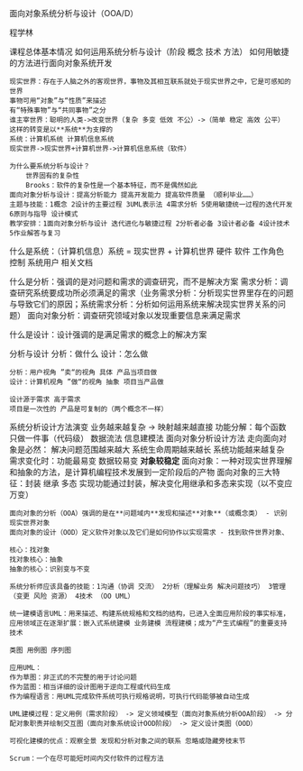 面向对象系统分析与设计（OOA/D）

程学林

课程总体基本情况
如何运用系统分析与设计（阶段 概念 技术 方法）
如何用敏捷的方法进行面向对象系统开发

    现实世界：存在于人脑之外的客观世界，事物及其相互联系就处于现实世界之中，它是可感知的世界
    事物可用“对象”与“性质”来描述
    有“特殊事物”与“共同事物”之分
    谁主宰世界：聪明的人类->改变世界（复杂 多变 低效 不公）->（简单 稳定 高效 公平）
    这样的转变是以**系统**为支撑的
    系统：计算机系统 计算机信息系统
    现实世界->现实世界+计算机世界->计算机信息系统（软件）
    
    为什么要系统分析与设计？
        世界固有的复杂性
        Brooks：软件的复杂性是一个基本特征，而不是偶然如此
    面向对象分析与设计：提高分析能力 提高开发能力 提高软件质量 （顺利毕业……）
    主题与技能：1概念 2设计的主要过程 3UML表示法 4需求分析 5使用敏捷统一过程的迭代开发 6原则与指导 设计模式
    教学安排：1面向对象分析与设计 迭代进化与敏捷过程 2分析者必备 3设计者必备 4设计技术 5作业解答与复习

什么是系统：（计算机信息）系统 = 现实世界 + 计算机世界
    硬件 软件 工作角色 控制 系统用户 相关文档

什么是分析：强调的是对问题和需求的调查研究，而不是解决方案
    需求分析：调查研究系统要成功所必须满足的需求（业务需求分析：分析现实世界里存在的问题与导致它们的原因；系统需求分析：分析如何运用系统来解决现实世界关系的问题）
    面向对象分析：调查研究领域对象以发现重要信息来满足需求
    
什么是设计：设计强调的是满足需求的概念上的解决方案

分析与设计
    分析：做什么 设计：怎么做
    
    分析：用户视角 ”卖“的视角 具体 产品当项目做
    设计：计算机视角 ”做“的视角 抽象 项目当产品做
    
    设计源于需求 高于需求
    项目是一次性的 产品是可复制的（两个概念不一样）
    
系统分析设计方法演变
    业务越来越复杂 -> 映射越来越直接
    功能分解：每个函数只做一件事（代码级）
    数据流法
    信息建模法
    面向对象分析设计方法
    走向面向对象是必然：
        解决问题范围越来越大
        系统生命周期越来越长
        系统功能越来越复杂
    需求变化时：功能最易变 数据较易变 **对象较稳定**
    面向对象：一种对现实世界理解和抽象的方法，是计算机编程技术发展到一定阶段后的产物
    面向对象的三大特征：封装 继承 多态
    实现功能通过封装，解决变化用继承和多态来实现（以不变应万变）
    
    面向对象的分析（OOA）强调的是在**问题域内**发现和描述**对象**（或概念类） - 识别现实世界对象
    面向对象的设计（OOD）定义软件对象以及它们是如何协作以实现需求 - 找到软件世界对象、
    
    核心：找对象
    找对象核心：抽象
    抽象的核心：识别变与不变
    
    系统分析师应该具备的技能：1沟通（协调 交流） 2分析（理解业务 解决问题技巧） 3管理（变更 风险 资源） 4技术 （OO UML）
    
    统一建模语言UML：用来描述、构建系统规格和文档的结构，已进入全面应用阶段的事实标准，应用领域正在逐渐扩展：嵌入式系统建模 业务建模 流程建模；成为“产生式编程”的重要支持技术
    
    类图 用例图 序列图
    
    应用UML：
    作为草图：非正式的不完整的用于讨论问题
    作为蓝图：相当详细的设计图用于逆向工程或代码生成
    作为编程语言：用UML完成软件系统可执行规格说明，可执行代码能够被自动生成
    
    UML建模过程：定义用例（需求阶段）　-> 定义领域模型（面向对象系统分析OOA阶段）　-> 分配对象职责并绘制交互图（面向对象系统设计OOD阶段）　-> 定义设计类图（OOD）
    
    可视化建模的优点：观察全景 发现和分析对象之间的联系 忽略或隐藏旁枝末节
    
    Scrum：一个在尽可能短时间内交付软件的过程方法